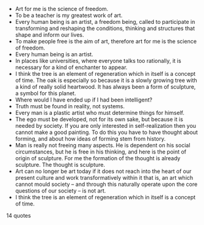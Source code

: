  - Art for me is the science of freedom.
 - To be a teacher is my greatest work of art.
 - Every human being is an artist, a freedom being, called to participate in transforming and reshaping the conditions, thinking and structures that shape and inform our lives.
 - To make people free is the aim of art, therefore art for me is the science of freedom.
 - Every human being is an artist.
 - In places like universities, where everyone talks too rationally, it is necessary for a kind of enchanter to appear.
 - I think the tree is an element of regeneration which in itself is a concept of time. The oak is especially so because it is a slowly growing tree with a kind of really solid heartwood. It has always been a form of sculpture, a symbol for this planet.
 - Where would I have ended up if I had been intelligent?
 - Truth must be found in reality, not systems.
 - Every man is a plastic artist who must determine things for himself.
 - The ego must be developed, not for its own sake, but because it is needed by society. If you are only interested in self-realization then you cannot make a good painting. To do this you have to have thought about forming, and about how ideas of forming stem from history.
 - Man is really not freeing many aspects. He is dependent on his social circumstances, but he is free in his thinking, and here is the point of origin of sculpture. For me the formation of the thought is already sculpture. The thought is sculpture.
 - Art can no longer be art today if it does not reach into the heart of our present culture and work transformatively within it that is, an art which cannot mould society – and through this naturally operate upon the core questions of our society – is not art.
 - I think the tree is an element of regeneration which in itself is a concept of time.

14 quotes